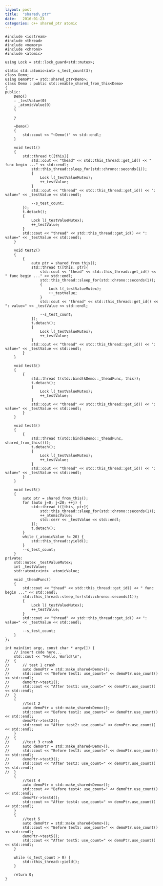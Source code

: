 ```yaml
---
layout: post
title:  "shared\_ptr"
date:   2016-01-23
categories: c++ shared_ptr atomic
---
```


    #include <iostream>
    #include <thread>
    #include <memory>
    #include <chrono>
    #include <atomic>

    using Lock = std::lock_guard<std::mutex>;

    static std::atomic<int> s_test_count(3);
    class Demo;
    using DemoPtr = std::shared_ptr<Demo>;
    class Demo : public std::enable_shared_from_this<Demo>
    {
    public:
        Demo()
        : _testValue(0)
        , _atomicValue(0)
        {
            
        }
        
        ~Demo()
        {
            std::cout << "~Demo()" << std::endl;
        }
        
        void test1()
        {
            std::thread t([this]{
                std::cout << "thead" << std::this_thread::get_id() << " func begin ..." << std::endl;
                std::this_thread::sleep_for(std::chrono::seconds(1));
                {
                    Lock l(_testValueMutex);
                    ++_testValue;
                }
                std::cout << "thread" << std::this_thread::get_id() << ": value=" << _testValue << std::endl;
                
                --s_test_count;
            });
            t.detach();
            {
                Lock l(_testValueMutex);
                ++_testValue;
            }
            std::cout << "thread" << std::this_thread::get_id() << ": value=" << _testValue << std::endl;
        }
        
        void test2()
        {
            {
                auto ptr = shared_from_this();
                std::thread t([this, ptr]{
                    std::cout << "thead" << std::this_thread::get_id() << " func begin ..." << std::endl;
                    std::this_thread::sleep_for(std::chrono::seconds(1));
                    {
                        Lock l(_testValueMutex);
                        ++_testValue;
                    }
                    std::cout << "thread" << std::this_thread::get_id() << ": value=" << _testValue << std::endl;
                    
                    --s_test_count;
                });
                t.detach();
                {
                    Lock l(_testValueMutex);
                    ++_testValue;
                }
                std::cout << "thread" << std::this_thread::get_id() << ": value=" << _testValue << std::endl;
            }
        }
        
        void test3()
        {
            {
                std::thread t(std::bind(&Demo::_theadFunc, this));
                t.detach();
                {
                    Lock l(_testValueMutex);
                    ++_testValue;
                }
                std::cout << "thread" << std::this_thread::get_id() << ": value=" << _testValue << std::endl;
            }
        }
        
        void test4()
        {
            {
                std::thread t(std::bind(&Demo::_theadFunc, shared_from_this()));
                t.detach();
                {
                    Lock l(_testValueMutex);
                    ++_testValue;
                }
                std::cout << "thread" << std::this_thread::get_id() << ": value=" << _testValue << std::endl;
            }
        }

        void test5()
        {
            auto ptr = shared_from_this();
            for (auto j=0; j<20; ++j) {
                std::thread t([this, ptr]{
                    std::this_thread::sleep_for(std::chrono::seconds(1));
                    ++_atomicValue;
                    std::cerr << _testValue << std::endl;
                });
                t.detach();
            }
            while (_atomicValue != 20) {
                std::this_thread::yield();
            }
            --s_test_count;
        }
    private:
        std::mutex _testValueMutex;
        int _testValue;
        std::atomic<int> _atomicValue;
        
        void _theadFunc()
        {
            std::cout << "thead" << std::this_thread::get_id() << " func begin ..." << std::endl;
            std::this_thread::sleep_for(std::chrono::seconds(1));
            {
                Lock l(_testValueMutex);
                ++_testValue;
            }
            std::cout << "thread" << std::this_thread::get_id() << ": value=" << _testValue << std::endl;
            
            --s_test_count;
        }
    };

    int main(int argc, const char * argv[]) {
        // insert code here...
        std::cout << "Hello, World!\n";
    //	{
    //		// test 1 crash
    //		auto demoPtr = std::make_shared<Demo>();
    //		std::cout << "Before test1: use_count=" << demoPtr.use_count() << std::endl;
    //		demoPtr->test1();
    //		std::cout << "After test1: use_count=" << demoPtr.use_count() << std::endl;
    //	}
        {
            //test 2
            auto demoPtr = std::make_shared<Demo>();
            std::cout << "Before test2: use_count=" << demoPtr.use_count() << std::endl;
            demoPtr->test2();
            std::cout << "After test2: use_count=" << demoPtr.use_count() << std::endl;
        }
    //	{
    //		//test 3 crash
    //		auto demoPtr = std::make_shared<Demo>();
    //		std::cout << "Before test3: use_count=" << demoPtr.use_count() << std::endl;
    //		demoPtr->test3();
    //		std::cout << "After test3: use_count=" << demoPtr.use_count() << std::endl;
    //	}
        {
            //test 4
            auto demoPtr = std::make_shared<Demo>();
            std::cout << "Before test4: use_count=" << demoPtr.use_count() << std::endl;
            demoPtr->test4();
            std::cout << "After test4: use_count=" << demoPtr.use_count() << std::endl;
        }
        {
            //test 5
            auto demoPtr = std::make_shared<Demo>();
            std::cout << "Before test5: use_count=" << demoPtr.use_count() << std::endl;
            demoPtr->test5();
            std::cout << "After test5: use_count=" << demoPtr.use_count() << std::endl;
        }
        
        while (s_test_count > 0) {
            std::this_thread::yield();
        }
        
        return 0;
    }

